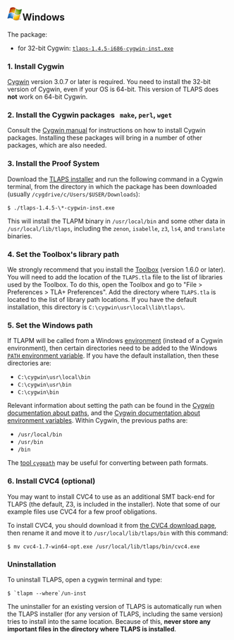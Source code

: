 ## <img src="images/windows_logo_only.png" class="blogo" alt="[Windows logo]" />Windows


The package:

- for 32-bit Cygwin: [`tlaps-1.4.5-i686-cygwin-inst.exe`](
    https://github.com/tlaplus/tlapm/releases/latest/download/tlaps-1.4.5-i686-cygwin-inst.exe)


### 1. Install Cygwin

[Cygwin](https://www.cygwin.com) version 3.0.7 or later is required. You need to
install the 32-bit version of Cygwin, even if your OS is 64-bit. This version of
TLAPS does **not** work on 64-bit Cygwin.


### 2. Install the Cygwin packages   `make`, `perl`, `wget`

Consult the [Cygwin manual](https://www.cygwin.com/cygwin-ug-net/setup-net.html)
for instructions on how to install Cygwin packages. Installing these packages
will bring in a number of other packages, which are also needed.


### 3. Install the Proof System

Download the [TLAPS installer](
    https://github.com/tlaplus/tlapm/releases/latest/download/tlaps-1.4.5-i686-cygwin-inst.exe)
and run the following command in a Cygwin terminal, from the directory in which
the package has been downloaded (usually `/cygdrive/c/Users/$USER/Downloads`):

```
$ ./tlaps-1.4.5-\*-cygwin-inst.exe
```

This will install the TLAPM binary in `/usr/local/bin` and some other data in
`/usr/local/lib/tlaps`, including the `zenon`, `isabelle`, `z3`, `ls4`, and
`translate` binaries.


### 4. Set the Toolbox's library path

We strongly recommend that you install the
[Toolbox](https://lamport.azurewebsites.net/tla/toolbox.html) (version 1.6.0 or
later). You will need to add the location of the `TLAPS.tla` file to the list of
libraries used by the Toolbox. To do this, open the Toolbox and go to "File \>
Preferences \> TLA+ Preferences". Add the directory where `TLAPS.tla` is located
to the list of library path locations. If you have the default installation,
this directory is `C:\cygwin\usr\local\lib\tlaps\`.


### 5. Set the Windows path

If TLAPM will be called from a Windows [environment](
    https://en.wikipedia.org/wiki/Run-time_environment)
(instead of a Cygwin environment), then certain directories need to
be added to the Windows [`PATH` environment variable](
    https://en.wikipedia.org/wiki/PATH_(variable)).
If you have the default installation, then these directories are:

- `C:\cygwin\usr\local\bin`
- `C:\cygwin\usr\bin`
- `C:\cygwin\bin`

Relevant information about setting the path can be found in the
[Cygwin documentation about paths](https://cygwin.com/faq.html#faq.using.path),
and the [Cygwin documentation about environment variables](
    https://cygwin.com/cygwin-ug-net/setup-env.html).
Within Cygwin, the previous paths are:

- `/usr/local/bin`
- `/usr/bin`
- `/bin`

The [tool `cygpath`](https://cygwin.com/cygwin-ug-net/cygpath.html)
may be useful for converting between path formats.


### 6. Install CVC4 (optional)

You may want to install CVC4 to use as an additional SMT back-end for TLAPS (the
default, Z3, is included in the installer). Note that some of our example files
use CVC4 for a few proof obligations.

To install CVC4, you should download it from [the CVC4 download page](
    https://cvc4.cs.stanford.edu/downloads/builds/win64-opt/),
then rename it and move it to `/usr/local/lib/tlaps/bin` with this command:

```
$ mv cvc4-1.7-win64-opt.exe /usr/local/lib/tlaps/bin/cvc4.exe
```


### Uninstallation

To uninstall TLAPS, open a cygwin terminal and type:

```
$ `tlapm --where`/un-inst
```

The uninstaller for an existing version of TLAPS is automatically run when the
TLAPS installer (for any version of TLAPS, including the same version) tries to
install into the same location. Because of this, **never store any important
files in the directory where TLAPS is installed**.
